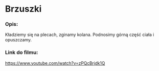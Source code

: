 # Brzuszki

### Opis:
Kładziemy się na plecach, zginamy kolana. Podnosimy górną część ciała i opuszczamy.

### Link do filmu:
https://www.youtube.com/watch?v=zPQcBrjdk1Q
